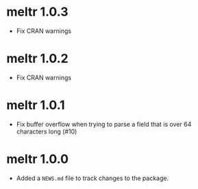 # meltr 1.0.3

* Fix CRAN warnings

# meltr 1.0.2

* Fix CRAN warnings

# meltr 1.0.1

* Fix buffer overflow when trying to parse a field that is over 64 characters long (#10)

# meltr 1.0.0

* Added a `NEWS.md` file to track changes to the package.
